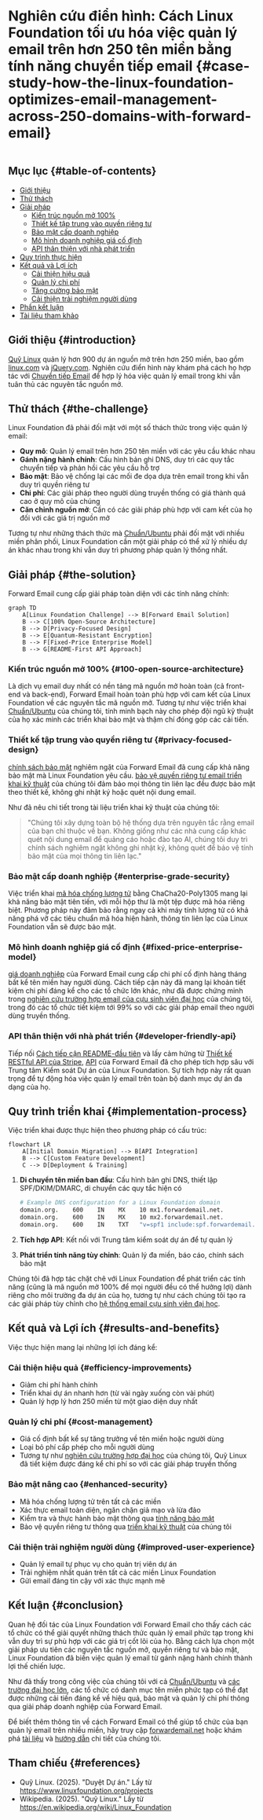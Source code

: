 # Nghiên cứu điển hình: Cách Linux Foundation tối ưu hóa việc quản lý email trên hơn 250 tên miền bằng tính năng chuyển tiếp email {#case-study-how-the-linux-foundation-optimizes-email-management-across-250-domains-with-forward-email}

<img loading="lazy" src="/img/articles/linux-foundation.webp" alt="" class="rounded-lg" />

## Mục lục {#table-of-contents}

* [Giới thiệu](#introduction)
* [Thử thách](#the-challenge)
* [Giải pháp](#the-solution)
  * [Kiến trúc nguồn mở 100%](#100-open-source-architecture)
  * [Thiết kế tập trung vào quyền riêng tư](#privacy-focused-design)
  * [Bảo mật cấp doanh nghiệp](#enterprise-grade-security)
  * [Mô hình doanh nghiệp giá cố định](#fixed-price-enterprise-model)
  * [API thân thiện với nhà phát triển](#developer-friendly-api)
* [Quy trình thực hiện](#implementation-process)
* [Kết quả và Lợi ích](#results-and-benefits)
  * [Cải thiện hiệu quả](#efficiency-improvements)
  * [Quản lý chi phí](#cost-management)
  * [Tăng cường bảo mật](#enhanced-security)
  * [Cải thiện trải nghiệm người dùng](#improved-user-experience)
* [Phần kết luận](#conclusion)
* [Tài liệu tham khảo](#references)

## Giới thiệu {#introduction}

[Quỹ Linux](https://en.wikipedia.org/wiki/Linux_Foundation) quản lý hơn 900 dự án nguồn mở trên hơn 250 miền, bao gồm [linux.com](https://www.linux.com/) và [jQuery.com](https://jquery.com/). Nghiên cứu điển hình này khám phá cách họ hợp tác với [Chuyển tiếp Email](https://forwardemail.net) để hợp lý hóa việc quản lý email trong khi vẫn tuân thủ các nguyên tắc nguồn mở.

## Thử thách {#the-challenge}

Linux Foundation đã phải đối mặt với một số thách thức trong việc quản lý email:

* **Quy mô**: Quản lý email trên hơn 250 tên miền với các yêu cầu khác nhau
* **Gánh nặng hành chính**: Cấu hình bản ghi DNS, duy trì các quy tắc chuyển tiếp và phản hồi các yêu cầu hỗ trợ
* **Bảo mật**: Bảo vệ chống lại các mối đe dọa dựa trên email trong khi vẫn duy trì quyền riêng tư
* **Chi phí**: Các giải pháp theo người dùng truyền thống có giá thành quá cao ở quy mô của chúng
* **Căn chỉnh nguồn mở**: Cần có các giải pháp phù hợp với cam kết của họ đối với các giá trị nguồn mở

Tương tự như những thách thức mà [Chuẩn/Ubuntu](https://forwardemail.net/blog/docs/canonical-ubuntu-email-enterprise-case-study) phải đối mặt với nhiều miền phân phối, Linux Foundation cần một giải pháp có thể xử lý nhiều dự án khác nhau trong khi vẫn duy trì phương pháp quản lý thống nhất.

## Giải pháp {#the-solution}

Forward Email cung cấp giải pháp toàn diện với các tính năng chính:

```mermaid
graph TD
    A[Linux Foundation Challenge] --> B[Forward Email Solution]
    B --> C[100% Open-Source Architecture]
    B --> D[Privacy-Focused Design]
    B --> E[Quantum-Resistant Encryption]
    B --> F[Fixed-Price Enterprise Model]
    B --> G[README-First API Approach]
```

### Kiến trúc nguồn mở 100% {#100-open-source-architecture}

Là dịch vụ email duy nhất có nền tảng mã nguồn mở hoàn toàn (cả front-end và back-end), Forward Email hoàn toàn phù hợp với cam kết của Linux Foundation về các nguyên tắc mã nguồn mở. Tương tự như việc triển khai [Chuẩn/Ubuntu](https://forwardemail.net/blog/docs/canonical-ubuntu-email-enterprise-case-study) của chúng tôi, tính minh bạch này cho phép đội ngũ kỹ thuật của họ xác minh các triển khai bảo mật và thậm chí đóng góp các cải tiến.

### Thiết kế tập trung vào quyền riêng tư {#privacy-focused-design}

[chính sách bảo mật](https://forwardemail.net/privacy) nghiêm ngặt của Forward Email đã cung cấp khả năng bảo mật mà Linux Foundation yêu cầu. [bảo vệ quyền riêng tư email triển khai kỹ thuật](https://forwardemail.net/blog/docs/email-privacy-protection-technical-implementation) của chúng tôi đảm bảo mọi thông tin liên lạc đều được bảo mật theo thiết kế, không ghi nhật ký hoặc quét nội dung email.

Như đã nêu chi tiết trong tài liệu triển khai kỹ thuật của chúng tôi:

> "Chúng tôi xây dựng toàn bộ hệ thống dựa trên nguyên tắc rằng email của bạn chỉ thuộc về bạn. Không giống như các nhà cung cấp khác quét nội dung email để quảng cáo hoặc đào tạo AI, chúng tôi duy trì chính sách nghiêm ngặt không ghi nhật ký, không quét để bảo vệ tính bảo mật của mọi thông tin liên lạc."

### Bảo mật cấp doanh nghiệp {#enterprise-grade-security}

Việc triển khai [mã hóa chống lượng tử](https://forwardemail.net/blog/docs/best-quantum-safe-encrypted-email-service) bằng ChaCha20-Poly1305 mang lại khả năng bảo mật tiên tiến, với mỗi hộp thư là một tệp được mã hóa riêng biệt. Phương pháp này đảm bảo rằng ngay cả khi máy tính lượng tử có khả năng phá vỡ các tiêu chuẩn mã hóa hiện hành, thông tin liên lạc của Linux Foundation vẫn sẽ được bảo mật.

### Mô hình doanh nghiệp giá cố định {#fixed-price-enterprise-model}

[giá doanh nghiệp](https://forwardemail.net/pricing) của Forward Email cung cấp chi phí cố định hàng tháng bất kể tên miền hay người dùng. Cách tiếp cận này đã mang lại khoản tiết kiệm chi phí đáng kể cho các tổ chức lớn khác, như đã được chứng minh trong [nghiên cứu trường hợp email của cựu sinh viên đại học](https://forwardemail.net/blog/docs/alumni-email-forwarding-university-case-study) của chúng tôi, trong đó các tổ chức tiết kiệm tới 99% so với các giải pháp email theo người dùng truyền thống.

### API thân thiện với nhà phát triển {#developer-friendly-api}

Tiếp nối [Cách tiếp cận README-đầu tiên](https://tom.preston-werner.com/2010/08/23/readme-driven-development) và lấy cảm hứng từ [Thiết kế RESTful API của Stripe](https://amberonrails.com/building-stripes-api), [API](https://forwardemail.net/api) của Forward Email đã cho phép tích hợp sâu với Trung tâm Kiểm soát Dự án của Linux Foundation. Sự tích hợp này rất quan trọng để tự động hóa việc quản lý email trên toàn bộ danh mục dự án đa dạng của họ.

## Quy trình triển khai {#implementation-process}

Việc triển khai được thực hiện theo phương pháp có cấu trúc:

```mermaid
flowchart LR
    A[Initial Domain Migration] --> B[API Integration]
    B --> C[Custom Feature Development]
    C --> D[Deployment & Training]
```

1. **Di chuyển tên miền ban đầu**: Cấu hình bản ghi DNS, thiết lập SPF/DKIM/DMARC, di chuyển các quy tắc hiện có

   ```sh
   # Example DNS configuration for a Linux Foundation domain
   domain.org.    600    IN    MX    10 mx1.forwardemail.net.
   domain.org.    600    IN    MX    10 mx2.forwardemail.net.
   domain.org.    600    IN    TXT   "v=spf1 include:spf.forwardemail.net -all"
   ```

2. **Tích hợp API**: Kết nối với Trung tâm kiểm soát dự án để tự quản lý

3. **Phát triển tính năng tùy chỉnh**: Quản lý đa miền, báo cáo, chính sách bảo mật

Chúng tôi đã hợp tác chặt chẽ với Linux Foundation để phát triển các tính năng (cũng là mã nguồn mở 100% để mọi người đều có thể hưởng lợi) dành riêng cho môi trường đa dự án của họ, tương tự như cách chúng tôi tạo ra các giải pháp tùy chỉnh cho [hệ thống email cựu sinh viên đại học](https://forwardemail.net/blog/docs/alumni-email-forwarding-university-case-study).

## Kết quả và Lợi ích {#results-and-benefits}

Việc thực hiện mang lại những lợi ích đáng kể:

### Cải thiện hiệu quả {#efficiency-improvements}

* Giảm chi phí hành chính
* Triển khai dự án nhanh hơn (từ vài ngày xuống còn vài phút)
* Quản lý hợp lý hơn 250 miền từ một giao diện duy nhất

### Quản lý chi phí {#cost-management}

* Giá cố định bất kể sự tăng trưởng về tên miền hoặc người dùng
* Loại bỏ phí cấp phép cho mỗi người dùng
* Tương tự như [nghiên cứu trường hợp đại học](https://forwardemail.net/blog/docs/alumni-email-forwarding-university-case-study) của chúng tôi, Quỹ Linux đã tiết kiệm được đáng kể chi phí so với các giải pháp truyền thống

### Bảo mật nâng cao {#enhanced-security}

* Mã hóa chống lượng tử trên tất cả các miền
* Xác thực email toàn diện, ngăn chặn giả mạo và lừa đảo
* Kiểm tra và thực hành bảo mật thông qua [tính năng bảo mật](https://forwardemail.net/security)
* Bảo vệ quyền riêng tư thông qua [triển khai kỹ thuật](https://forwardemail.net/blog/docs/email-privacy-protection-technical-implementation) của chúng tôi

### Cải thiện trải nghiệm người dùng {#improved-user-experience}

* Quản lý email tự phục vụ cho quản trị viên dự án
* Trải nghiệm nhất quán trên tất cả các miền Linux Foundation
* Gửi email đáng tin cậy với xác thực mạnh mẽ

## Kết luận {#conclusion}

Quan hệ đối tác của Linux Foundation với Forward Email cho thấy cách các tổ chức có thể giải quyết những thách thức quản lý email phức tạp trong khi vẫn duy trì sự phù hợp với các giá trị cốt lõi của họ. Bằng cách lựa chọn một giải pháp ưu tiên các nguyên tắc nguồn mở, quyền riêng tư và bảo mật, Linux Foundation đã biến việc quản lý email từ gánh nặng hành chính thành lợi thế chiến lược.

Như đã thấy trong công việc của chúng tôi với cả [Chuẩn/Ubuntu](https://forwardemail.net/blog/docs/canonical-ubuntu-email-enterprise-case-study) và [các trường đại học lớn](https://forwardemail.net/blog/docs/alumni-email-forwarding-university-case-study), các tổ chức có danh mục tên miền phức tạp có thể đạt được những cải tiến đáng kể về hiệu quả, bảo mật và quản lý chi phí thông qua giải pháp doanh nghiệp của Forward Email.

Để biết thêm thông tin về cách Forward Email có thể giúp tổ chức của bạn quản lý email trên nhiều miền, hãy truy cập [forwardemail.net](https://forwardemail.net) hoặc khám phá [tài liệu](https://forwardemail.net/email-api) và [hướng dẫn](https://forwardemail.net/guides) chi tiết của chúng tôi.

## Tham chiếu {#references}

* Quỹ Linux. (2025). "Duyệt Dự án." Lấy từ <https://www.linuxfoundation.org/projects>
* Wikipedia. (2025). "Quỹ Linux." Lấy từ <https://en.wikipedia.org/wiki/Linux_Foundation>